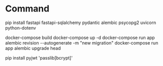 # Command

pip install fastapi fastapi-sqlalchemy pydantic alembic psycopg2 uvicorn python-dotenv

docker-compose build
docker-compose up -d
docker-compose run app alembic revision --autogenerate -m "new migration"
docker-compose run app alembic upgrade head

pip install pyjwt 'passlib[bcrypt]'

